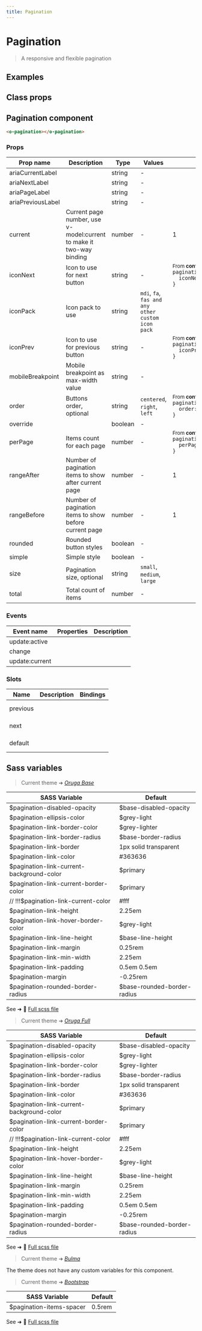 ```yaml
---
title: Pagination
---
```


# Pagination

<div class="vp-doc">

> A responsive and flexible pagination

<Carbon />
</div>

<div class="vp-example">

## Examples

<example-pagination />

</div>
<div class="vp-example">

## Class props

<inspector-pagination-viewer />

</div>

<div class="vp-doc">

## Pagination component

```html
<o-pagination></o-pagination>
```

### Props

| Prop name         | Description                                                         | Type    | Values                                            | Default                                                                                                                                                          |
| ----------------- | ------------------------------------------------------------------- | ------- | ------------------------------------------------- | ---------------------------------------------------------------------------------------------------------------------------------------------------------------- |
| ariaCurrentLabel  |                                                                     | string  | -                                                 |                                                                                                                                                                  |
| ariaNextLabel     |                                                                     | string  | -                                                 |                                                                                                                                                                  |
| ariaPageLabel     |                                                                     | string  | -                                                 |                                                                                                                                                                  |
| ariaPreviousLabel |                                                                     | string  | -                                                 |                                                                                                                                                                  |
| current           | Current page number, use v-model:current to make it two-way binding | number  | -                                                 | 1                                                                                                                                                                |
| iconNext          | Icon to use for next button                                         | string  | -                                                 | <div><small>From <b>config</b>:</small></div><code style='white-space: nowrap; padding: 0;'>pagination: {<br>&nbsp;&nbsp;iconNext: "chevron-right", <br>}</code> |
| iconPack          | Icon pack to use                                                    | string  | `mdi`, `fa`, `fas and any other custom icon pack` |                                                                                                                                                                  |
| iconPrev          | Icon to use for previous button                                     | string  | -                                                 | <div><small>From <b>config</b>:</small></div><code style='white-space: nowrap; padding: 0;'>pagination: {<br>&nbsp;&nbsp;iconPrev: "chevron-left", <br>}</code>  |
| mobileBreakpoint  | Mobile breakpoint as max-width value                                | string  | -                                                 |                                                                                                                                                                  |
| order             | Buttons order, optional                                             | string  | `centered`, `right`, `left`                       | <div><small>From <b>config</b>:</small></div><code style='white-space: nowrap; padding: 0;'>pagination: {<br>&nbsp;&nbsp;order: "right", <br>}</code>            |
| override          |                                                                     | boolean | -                                                 |                                                                                                                                                                  |
| perPage           | Items count for each page                                           | number  | -                                                 | <div><small>From <b>config</b>:</small></div><code style='white-space: nowrap; padding: 0;'>pagination: {<br>&nbsp;&nbsp;perPage: 20<br>}</code>                 |
| rangeAfter        | Number of pagination items to show after current page               | number  | -                                                 | 1                                                                                                                                                                |
| rangeBefore       | Number of pagination items to show before current page              | number  | -                                                 | 1                                                                                                                                                                |
| rounded           | Rounded button styles                                               | boolean | -                                                 |                                                                                                                                                                  |
| simple            | Simple style                                                        | boolean | -                                                 |                                                                                                                                                                  |
| size              | Pagination size, optional                                           | string  | `small`, `medium`, `large`                        |                                                                                                                                                                  |
| total             | Total count of items                                                | number  | -                                                 |                                                                                                                                                                  |

### Events

| Event name     | Properties | Description |
| -------------- | ---------- | ----------- |
| update:active  |            |
| change         |            |
| update:current |            |

### Slots

| Name     | Description | Bindings   |
| -------- | ----------- | ---------- |
| previous |             | <br/><br/> |
| next     |             | <br/><br/> |
| default  |             | <br/><br/> |

</div>

<div class="vp-doc">

## Sass variables

<div class="theme-orugabase">

> Current theme ➜ _[Oruga Base](https://github.com/oruga-ui/theme-oruga)_

| SASS Variable                             | Default                     |
| ----------------------------------------- | --------------------------- |
| $pagination-disabled-opacity              | $base-disabled-opacity      |
| $pagination-ellipsis-color                | $grey-light                 |
| $pagination-link-border-color             | $grey-lighter               |
| $pagination-link-border-radius            | $base-border-radius         |
| $pagination-link-border                   | 1px solid transparent       |
| $pagination-link-color                    | #363636                     |
| $pagination-link-current-background-color | $primary                    |
| $pagination-link-current-border-color     | $primary                    |
| // !!!$pagination-link-current-color      | #fff                        |
| $pagination-link-height                   | 2.25em                      |
| $pagination-link-hover-border-color       | $grey-light                 |
| $pagination-link-line-height              | $base-line-height           |
| $pagination-link-margin                   | 0.25rem                     |
| $pagination-link-min-width                | 2.25em                      |
| $pagination-link-padding                  | 0.5em 0.5em                 |
| $pagination-margin                        | -0.25rem                    |
| $pagination-rounded-border-radius         | $base-rounded-border-radius |

See ➜ 📄 [Full scss file](https://github.com/oruga-ui/theme-oruga/tree/main/src/assets/scss/components/_pagination.scss)

</div><div class="theme-orugafull">

> Current theme ➜ _[Oruga Full](https://github.com/oruga-ui/theme-oruga)_

| SASS Variable                             | Default                     |
| ----------------------------------------- | --------------------------- |
| $pagination-disabled-opacity              | $base-disabled-opacity      |
| $pagination-ellipsis-color                | $grey-light                 |
| $pagination-link-border-color             | $grey-lighter               |
| $pagination-link-border-radius            | $base-border-radius         |
| $pagination-link-border                   | 1px solid transparent       |
| $pagination-link-color                    | #363636                     |
| $pagination-link-current-background-color | $primary                    |
| $pagination-link-current-border-color     | $primary                    |
| // !!!$pagination-link-current-color      | #fff                        |
| $pagination-link-height                   | 2.25em                      |
| $pagination-link-hover-border-color       | $grey-light                 |
| $pagination-link-line-height              | $base-line-height           |
| $pagination-link-margin                   | 0.25rem                     |
| $pagination-link-min-width                | 2.25em                      |
| $pagination-link-padding                  | 0.5em 0.5em                 |
| $pagination-margin                        | -0.25rem                    |
| $pagination-rounded-border-radius         | $base-rounded-border-radius |

See ➜ 📄 [Full scss file](https://github.com/oruga-ui/theme-oruga/tree/main/src/assets/scss/components/_pagination.scss)

</div><div class="theme-bulma">

> Current theme ➜ _[Bulma](https://github.com/oruga-ui/theme-bulma)_

<p>The theme does not have any custom variables for this component.</p>
</div><div class="theme-bootstrap">

> Current theme ➜ _[Bootstrap](https://github.com/oruga-ui/theme-bootstrap)_

| SASS Variable            | Default |
| ------------------------ | ------- |
| $pagination-items-spacer | 0.5rem  |

See ➜ 📄 [Full scss file](https://github.com/oruga-ui/theme-bootstrap/tree/main/src/assets/scss/components/_pagination.scss)

</div>

</div>
